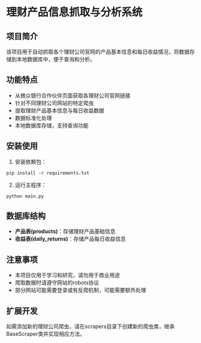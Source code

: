 # 理财产品信息抓取与分析系统

## 项目简介
该项目用于自动抓取各个理财公司官网的产品基本信息和每日收益情况，将数据存储到本地数据库中，便于查询和分析。

## 功能特点
- 从微众银行合作伙伴页面获取各理财公司官网链接
- 针对不同理财公司网站的特定爬虫
- 提取理财产品基本信息与每日收益数据
- 数据标准化处理
- 本地数据库存储，支持查询功能

## 安装使用
1. 安装依赖包：
```
pip install -r requirements.txt
```

2. 运行主程序：
```
python main.py
```

## 数据库结构
- **产品表(products)**：存储理财产品基础信息
- **收益表(daily_returns)**：存储产品每日收益信息

## 注意事项
- 本项目仅用于学习和研究，请勿用于商业用途
- 爬取数据时请遵守网站的robots协议
- 部分网站可能需要登录或有反爬机制，可能需要额外处理

## 扩展开发
如需添加新的理财公司爬虫，请在scrapers目录下创建新的爬虫类，继承BaseScraper类并实现相应方法。